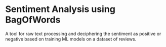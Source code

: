 # Sentiment Analysis using BagOfWords
A tool for raw text processing and deciphering the sentiment as positive or negative based on training ML models on a dataset of reviews. 
